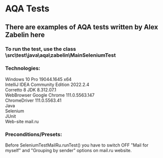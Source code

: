 <h1>AQA Tests</h1>

<h2>There are examples of AQA tests written by Alex Zabelin here</h2>

<h3>To run the test, use the class \src\test\java\aqa\zabelin\MainSeleniumTest</h3>

<h3>Technologies:</h3>
Windows 10 Pro 19044.1645 x64<br>
IntelliJ IDEA Community Edition 2022.2.4<br>
Corretto 8 JDK 8.312.07.1<br>
WebBrowser Google Chrome 111.0.5563.147<br>
ChromeDriver 111.0.5563.41<br>
Java<br>
Selenium<br>
JUnit<br>
Web-site mail.ru<br>


<h3>Preconditions/Presets:</h3>
Before SeleniumTestMailRu.runTest() you have to switch OFF
"Mail for myself" and "Grouping by sender"
options on mail.ru website.<br>